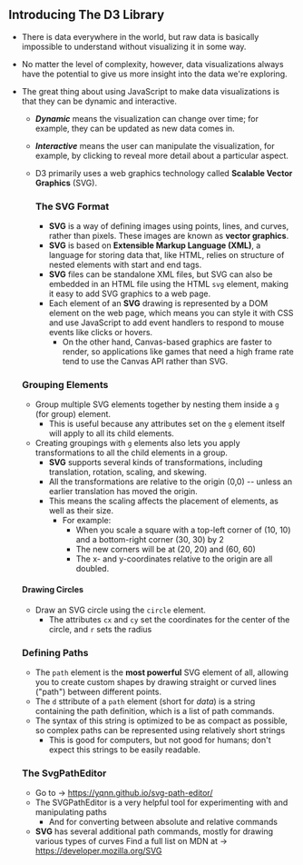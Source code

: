 ## Introducing The D3 Library
- There is data everywhere in the world, but raw data is basically impossible to understand without visualizing it in some way.
- No matter the level of complexity, however, data visualizations always have the potential to give us more insight into the 
data we're exploring.

- The great thing about using JavaScript to make data visualizations is that they can be dynamic and interactive.
  - ***Dynamic*** means the visualization can change over time; for example, they can be updated as new data comes in.
  - ***Interactive*** means the user can manipulate the visualization, for example, by clicking to reveal more detail about
  a particular aspect.
  - D3 primarily uses a web graphics technology called **Scalable Vector Graphics** (SVG).


    ### The SVG Format
    - **SVG** is a way of defining images using points, lines, and curves, rather than pixels. These images are known as **vector graphics**.
    - **SVG** is based on **Extensible Markup Language (XML)**, a language for storing data that, like HTML, relies on structure of nested
    elements with start and end tags.
    - **SVG** files can be standalone XML files, but SVG can also be embedded in an HTML file using the HTML `svg` element, making it 
    easy to add SVG graphics to a web page.
    - Each element of an **SVG** drawing is represented by a DOM element on the web page, which means you can style it with CSS and use
    JavaScript to add event handlers to respond to mouse events like clicks or hovers.
        - On the other hand, Canvas-based graphics are faster to render, so applications like games that need a high frame rate tend to use 
        the Canvas API rather than SVG.

  ### Grouping Elements
    - Group multiple SVG elements together by nesting them inside a `g` (for group) element.
      - This is useful because any attributes set on the `g` element itself will apply to all its child elements.
    - Creating groupings with `g` elements also lets you apply transformations to all the child elements in a group.
      - **SVG** supports several kinds of transformations, including translation, rotation, scaling, and skewing.
      - All the transformations are relative to the origin (0,0) -- unless an earlier translation has moved the origin.
      - This means the scaling affects the placement of elements, as well as their size.
        - For example:
          - When you scale a square with a top-left corner of (10, 10) and a bottom-right corner (30, 30) by 2
          - The new corners will be at (20, 20) and (60, 60)
          - The x- and y-coordinates relative to the origin are all doubled.
  
    #### Drawing Circles
    - Draw an SVG circle using the `circle` element. 
      - The attributes `cx` and `cy` set the coordinates for the center of the circle, and `r` sets the radius

  ### Defining Paths
    - The `path` element is the **most powerful** SVG element of all, allowing you to create custom shapes by drawing straight or curved lines ("path")
    between different points.
    - The `d` sttribute of a `path` element (short for *data*) is a string containing the path definition, which is a list of path commands.
    - The syntax of this string is optimized to be as compact as possible, so complex paths can be represented using relatively short strings
      - This is good for computers, but not good for humans; don't expect this strings to be easily readable.

    ### The SvgPathEditor
     - Go to -> https://yqnn.github.io/svg-path-editor/ 
     - The SVGPathEditor is a very helpful tool for experimenting with and manipulating paths
        - And for converting between absolute and relative commands
     - **SVG** has several additional path commands, mostly for drawing various types of curves
      Find a full list on MDN at -> https://developer.mozilla.org/SVG


